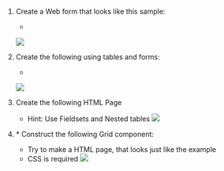 1. Create a Web form that looks like this sample:
	* <br> 
	 ![](http://s28.postimg.org/zel46pqbx/Untitled.png)

2. Create the following using tables and forms:
	* <br>
	 ![](http://s28.postimg.org/h1p49w58t/Untitled1.png)

3. Create the following HTML Page
	* Hint: Use Fieldsets and Nested tables
	 ![](http://s29.postimg.org/oz807qelz/Untitled2.png)

4. \* Construct the following Grid component:
	* Try to make a HTML page, that looks just like the example
	* CSS is required
	 ![](http://s28.postimg.org/qku7pm3d9/Untitled3.png)

